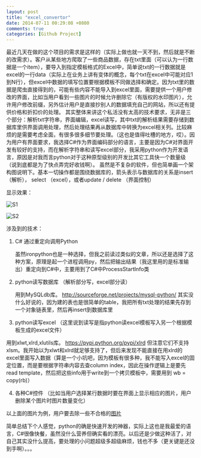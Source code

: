 ```yaml
---
layout: post
title: "excel_convertor"
date: 2014-07-11 00:29:08 +0800
comments: true
categories: [Github Project]
---
```



最近几天在做的这个项目的需求是这样的（实际上做也就一天不到，然后就是不断的改需求）。客户从某些地方爬取了一些商品数据，存在txt里面（可以认为一行数据是一个item），要导入到指定模板格式的Excel中，简单说txt的一行数据就是excel的一行data（实际上在业务上讲有变体的概念，每个txt在excel中可能对应1到N行），但excel中数据的填写位置要根据模板不同做选择和确定。因为txt里的数据是爬虫直接得到的，可能有些内容不能导入到excel里面，需要提供一个用户修改的界面，比如当用户看到一些图片的时候允许删除它（有版权的水印图片），允许用户修改前缀，另外估计用户是直接抄别人的数据填充自己的网站，所以还有提供价格和折扣价的处理。
其实整体来讲这个私活没有太高的技术要求，无非是三个部分：解析txt字符串，界面编辑，excel读写，其中txt的解析结果需要存储到数据库里供界面调用处理，然后处理结果再从数据库中转换为excel相关列。比较麻烦的是需要考虑全面，有很多很多细节要处理。（这也是值得吐槽的地方，哎）。因为用户有界面要求，我选择C#作为界面编码部分的语言，主要是因为C#对界面开发有较好的支持，而在解析字符串和读写excel部分，我采用python作为开发语言，原因是对我而言python对于这种原型级别的开发比其它工具快一个数量级（说到底都是为了快点弄完好收钱啊）。
虽然是不复杂的软件，但也简单画一个架构图说明下。基本一切操作都是围绕数据库的，箭头表示与数据库的关系是insert （解析）， select （excel），或者update / delete （界面控制）

显示效果：

![S1](/images/2014/07/excel_convertor.png)

![S2](/images/2014/07/excel_convertor2.png)

涉及到的技术：

1. C# 通过重定向调用Python

   虽然ironpython也是一种选择，但我之前读过类似的文章，所以还是选择了这种方案，原理是起一个进程调用py，然后把输出结果（我这里用的是标准输出）重定向到C#中，主要用到了C#中ProcessStartInfo类
  
2. python读写数据库 （解析部分写，excel部分读）

   用到MySQLdb库。 http://sourceforge.net/projects/mysql-python/  其实没什么好说的，因为建的表也是很简单的table，我把所有txt处理的结果先存到一个对象链表里，然后再insert到数据库里

3. python读写excel （这里说到读写是指python读excel模板写入另一个根据模板生成的excel文件）

  用到xlwt,xlrd,xlutils库。 https://pypi.python.org/pypi/xlrd 但注意它们不支持xlsm。我开始以为xlwt和xlrd就足够支持了，但后来发现不能直接在用xlrd的excel里面写入数据（算是一个小坑吧，因为模板有很多种，我不能写入excel的固定位置，而是要根据字符串内容去查column index，因此在操作逻辑上是要先read template，然后把这些info用于write到一个拷贝模板中，需要用到 wb = copy(rb)）
  
4. 各种C#控件 （比如当用户选择某行数据时要在界面上显示相应的图片，用户删除某个图片时图片数量变化）

以上面的图片为例，用户要去除一些不合格的[图片](http://img.blog.csdn.net/20140118154719406?watermark/2/text/aHR0cDovL2Jsb2cuY3Nkbi5uZXQvbGlucGluZ3Rh/font/5a6L5L2T/fontsize/400/fill/I0JBQkFCMA==/dissolve/70/gravity/SouthEast)

简单总结下个人感觉，python的确是快速开发的神器，实际上这也是我最爱的语言，C#很像快餐，虽然没什么营养但确实看的漂亮。以后还是少做这种活了，对自己其实没什么提高，要处理的小问题超级多超级麻烦，钱也不多（更关键是还没到手啊）。。。

